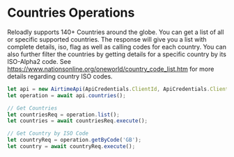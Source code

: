 # Countries Operations

Reloadly supports 140+ Countries around the globe. You can get a list of all or specific supported countries. The
response will give you a list with complete details, iso, flag as well as calling codes for each country. You can also
further filter the countries by getting details for a specific country by its ISO-Alpha2 code.
See https://www.nationsonline.org/oneworld/country_code_list.htm for more details regarding country ISO codes.

```typescript
let api = new AirtimeApi(ApiCredentials.ClientId, ApiCredentials.ClientSecret, null, Environment.SANDBOX);
let operation = await api.countries();

// Get Countries
let countriesReq = operation.list();
let countries = await countriesReq.execute();

// Get Country by ISO Code
let countryReq = operation.getByCode('GB');
let country = await countryReq.execute();
```

